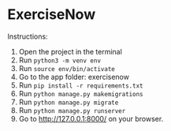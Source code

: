 # ExerciseNow
Instructions:
1. Open the project in the terminal
2. Run `python3 -m venv env`
3. Run `source env/bin/activate`
4. Go to the app folder: exercisenow
5. Run `pip install -r requirements.txt`
6. Run `python manage.py makemigrations`
7. Run `python manage.py migrate`
8. Run `python manage.py runserver`
9. Go to http://127.0.0.1:8000/ on your browser.
